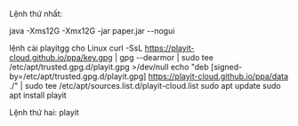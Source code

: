 Lệnh thứ nhất:

java -Xms12G -Xmx12G -jar paper.jar --nogui

lệnh cài playitgg cho Linux
curl -SsL https://playit-cloud.github.io/ppa/key.gpg | gpg --dearmor | sudo tee /etc/apt/trusted.gpg.d/playit.gpg >/dev/null
echo "deb [signed-by=/etc/apt/trusted.gpg.d/playit.gpg] https://playit-cloud.github.io/ppa/data ./" | sudo tee /etc/apt/sources.list.d/playit-cloud.list
sudo apt update
sudo apt install playit

Lệnh thứ hai:
playit
